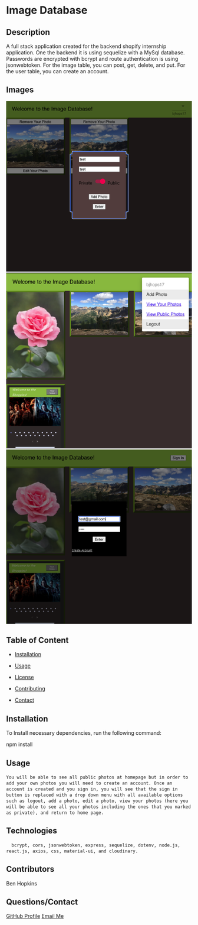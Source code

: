 
  # Image Database

  

  ## Description

  A full stack application created for the backend shopify internship application. One the backend it is using sequelize with a MySql database. Passwords are encrypted with bcrypt and route authentication is using jsonwebtoken. For the image table, you can post, get, delete, and put. For the user table, you can create an account.

  ## Images

  <img src="1.png"/>
  <img src="2.png"/>
  <img src="3.png"/>

  ## Table of Content

  * [Installation](#installation)

  * [Usage](#usage)

  * [License](#license)

  * [Contributing](#contributors)

  * [Contact](#questions/contact)

  ## Installation

  To Install necessary dependencies, run the following command:
  
  npm install

  ## Usage

    You will be able to see all public photos at homepage but in order to add your own photos you will need to create an account. Once an account is created and you sign in, you will see that the sign in button is replaced with a drop down menu with all available options such as logout, add a photo, edit a photo, view your photos (here you will be able to see all your photos including the ones that you marked as private), and return to home page.
  
  ## Technologies

      bcrypt, cors, jsonwebtoken, express, sequelize, dotenv, node.js, react.js, axios, css, material-ui, and cloudinary.

  ## Contributors

  Ben Hopkins

  ## Questions/Contact

  <a href="https://github.com/bh007183">GitHub Profile</a>
  <a href="mailto:bjhops17@gmail.com"> Email Me</a>
  
  



  